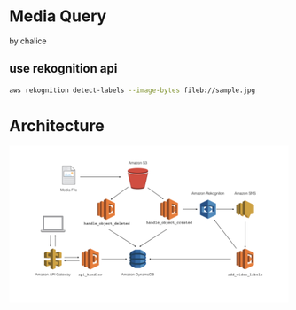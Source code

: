 # Media Query

by chalice

## use rekognition api

```bash
aws rekognition detect-labels --image-bytes fileb://sample.jpg
```

# Architecture

![Architecture](architecture.jpg)
